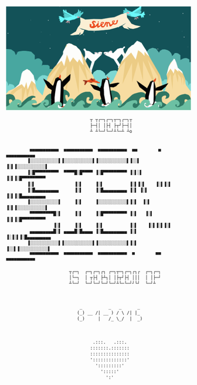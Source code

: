 ![Screenshot](images/screenshot.png)

                                    ┬ ┬┌─┐┌─┐┬─┐┌─┐┬                                                                                      
                                    ├─┤│ │├┤ ├┬┘├─┤│
                                    ┴ ┴└─┘└─┘┴└─┴ ┴o


             ▄▄▄▄▄▄▄▄▄▄▄  ▄▄▄▄▄▄▄▄▄▄▄  ▄▄▄▄▄▄▄▄▄▄▄  ▄▄        ▄  ▄▄▄▄▄▄▄▄▄▄▄ 
            ▐░░░░░░░░░░░▌▐░░░░░░░░░░░▌▐░░░░░░░░░░░▌▐░░▌      ▐░▌▐░░░░░░░░░░░▌
            ▐░█▀▀▀▀▀▀▀▀▀  ▀▀▀▀█░█▀▀▀▀ ▐░█▀▀▀▀▀▀▀▀▀ ▐░▌░▌     ▐░▌▐░█▀▀▀▀▀▀▀▀▀ 
            ▐░▌               ▐░▌     ▐░▌          ▐░▌▐░▌    ▐░▌▐░▌          
            ▐░█▄▄▄▄▄▄▄▄▄      ▐░▌     ▐░█▄▄▄▄▄▄▄▄▄ ▐░▌ ▐░▌   ▐░▌▐░█▄▄▄▄▄▄▄▄▄ 
            ▐░░░░░░░░░░░▌     ▐░▌     ▐░░░░░░░░░░░▌▐░▌  ▐░▌  ▐░▌▐░░░░░░░░░░░▌
             ▀▀▀▀▀▀▀▀▀█░▌     ▐░▌     ▐░█▀▀▀▀▀▀▀▀▀ ▐░▌   ▐░▌ ▐░▌▐░█▀▀▀▀▀▀▀▀▀ 
                      ▐░▌     ▐░▌     ▐░▌          ▐░▌    ▐░▌▐░▌▐░▌          
             ▄▄▄▄▄▄▄▄▄█░▌ ▄▄▄▄█░█▄▄▄▄ ▐░█▄▄▄▄▄▄▄▄▄ ▐░▌     ▐░▐░▌▐░█▄▄▄▄▄▄▄▄▄ 
            ▐░░░░░░░░░░░▌▐░░░░░░░░░░░▌▐░░░░░░░░░░░▌▐░▌      ▐░░▌▐░░░░░░░░░░░▌
             ▀▀▀▀▀▀▀▀▀▀▀  ▀▀▀▀▀▀▀▀▀▀▀  ▀▀▀▀▀▀▀▀▀▀▀  ▀        ▀▀  ▀▀▀▀▀▀▀▀▀▀▀ 


 <!--
  ______                    _                 _____                                   _      
  |  ___|                  (_)               /  __ \                                 (_)     
  | |_ _ __ __ _ _ __   ___ _ ___  ___ __ _  | /  \/ ___  _ __ ___  _ __   __ _ _ __  _  ___ 
  |  _| '__/ _` | '_ \ / __| / __|/ __/ _` | | |    / _ \| '_ ` _ \| '_ \ / _` | '_ \| |/ _ \
  | | | | | (_| | | | | (__| \__ \ (_| (_| | | \__/\ (_) | | | | | | |_) | (_| | | | | |  __/
  \_| |_|  \__,_|_| |_|\___|_|___/\___\__,_|  \____/\___/|_| |_| |_| .__/ \__,_|_| |_| |\___|
                                                                 | |              _/ |     
                                                                 |_|             |__/      

-->

                            ┬┌─┐  ┌─┐┌─┐┌┐ ┌─┐┬─┐┌─┐┌┐┌  ┌─┐┌─┐
                            │└─┐  │ ┬├┤ ├┴┐│ │├┬┘├┤ │││  │ │├─┘
                            ┴└─┘  └─┘└─┘└─┘└─┘┴└─└─┘┘└┘  └─┘┴  



                                _          _   _      _  
                               (_) __ /| __ ) / \ /| |_  
                               (_)     |   /_ \_/  |  _) 

                                                           

                                     .:::.   .:::.
                                    :::::::.:::::::
                                    :::::::::::::::
                                    ':::::::::::::'
                                      ':::::::::'
                                        ':::::'
                                          ':'
